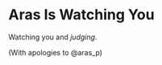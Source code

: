 Aras Is Watching You
====================

Watching you and *judging*.

(With apologies to @aras_p)
